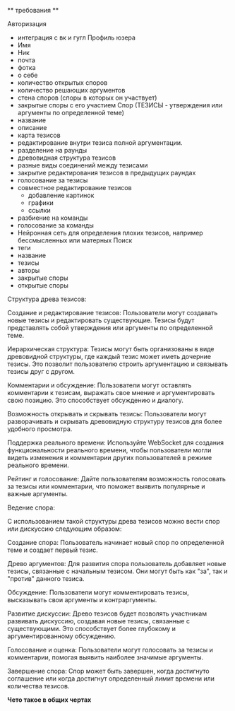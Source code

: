 ** требования **

Авторизация
  - интеграция с вк и гугл
Профиль юзера
 - Имя
 - Ник
 - почта
 - фотка
 - о себе
 - количество открытых споров
 - количество решающих аргументов
 - стена споров (споры в которых он участвует)
 - закрытые споры с его участием
Спор
(ТЕЗИСЫ - утверждения или аргументы по определенной теме)
  - название
  - описание
  - карта тезисов
  - редактирование внутри тезиса полной аргументации.
  - разделение на раунды
  - древовидная структура тезисов
  - разные виды соединений между тезисами
  - закрытие редактирования тезисов в предыдущих раундах
  - голосование за тезисы
  - совместное редактирование тезисов
    - добавление картинок
    - графики
    - ссылки
  - разбиение на команды
  - голосование за команды
  - Нейронная сеть для определения плохих тезисов, например бессмысленных или матерных
Поиск
  - теги
  - название
  - тезисы
  - авторы
  - закрытые споры
  - открытые споры


Структура древа тезисов:

Создание и редактирование тезисов: Пользователи могут создавать новые тезисы и редактировать существующие. Тезисы будут представлять собой утверждения или аргументы по определенной теме.

Иерархическая структура: Тезисы могут быть организованы в виде древовидной структуры, где каждый тезис может иметь дочерние тезисы. Это позволит пользователю строить аргументацию и связывать тезисы друг с другом.

Комментарии и обсуждение: Пользователи могут оставлять комментарии к тезисам, выражать свое мнение и аргументировать свою позицию. Это способствует обсуждению и диалогу.

Возможность открывать и скрывать тезисы: Пользователи могут разворачивать и скрывать древовидную структуру тезисов для более удобного просмотра.

Поддержка реального времени: Используйте WebSocket для создания функциональности реального времени, чтобы пользователи могли видеть изменения и комментарии других пользователей в режиме реального времени.

Рейтинг и голосование: Дайте пользователям возможность голосовать за тезисы или комментарии, что поможет выявить популярные и важные аргументы.

Ведение спора:

С использованием такой структуры древа тезисов можно вести спор или дискуссию следующим образом:

Создание спора: Пользователь начинает новый спор по определенной теме и создает первый тезис.

Древо аргументов: Для развития спора пользователь добавляет новые тезисы, связанные с начальным тезисом. Они могут быть как "за", так и "против" данного тезиса.

Обсуждение: Пользователи могут комментировать тезисы, высказывать свои аргументы и контраргументы.

Развитие дискуссии: Древо тезисов будет позволять участникам развивать дискуссию, создавая новые тезисы, связанные с существующими. Это способствует более глубокому и аргументированному обсуждению.

Голосование и оценка: Пользователи могут голосовать за тезисы и комментарии, помогая выявить наиболее значимые аргументы.

Завершение спора: Спор может быть завершен, когда достигнуто соглашение или когда достигнут определенный лимит времени или количества тезисов.



**Чето такое в общих чертах**